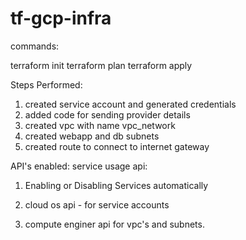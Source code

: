 # tf-gcp-infra

commands:

terraform init
terraform plan
terraform apply

Steps Performed:
1. created service account and generated credentials
2. added code for sending provider details
3. created vpc with name vpc_network 
4. created webapp and db subnets
5. created route to connect to internet gateway

API's enabled:
service usage api: 
1. Enabling or Disabling Services automatically 

2. cloud os api - for service accounts

3. compute enginer api for vpc's and subnets.



